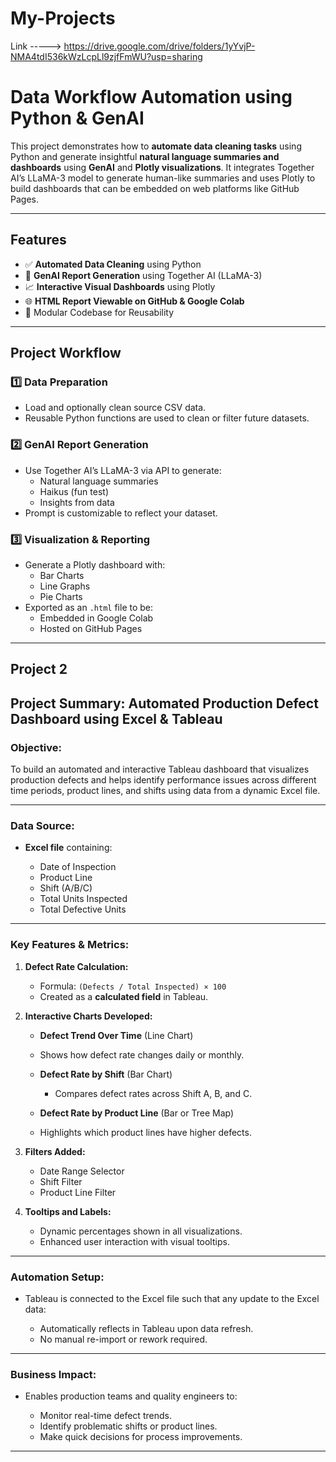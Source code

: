 # My-Projects
Link -----> https://drive.google.com/drive/folders/1yYvjP-NMA4tdI536kWzLcpLl9zjfFmWU?usp=sharing

# Data Workflow Automation using Python & GenAI

This project demonstrates how to **automate data cleaning tasks** using Python and generate insightful **natural language summaries and dashboards** using **GenAI** and **Plotly visualizations**. It integrates Together AI’s LLaMA-3 model to generate human-like summaries and uses Plotly to build dashboards that can be embedded on web platforms like GitHub Pages.

---

##  Features

- ✅ **Automated Data Cleaning** using Python
- 🤖 **GenAI Report Generation** using Together AI (LLaMA-3)
- 📈 **Interactive Visual Dashboards** using Plotly
- 🌐 **HTML Report Viewable on GitHub & Google Colab**
- 📂 Modular Codebase for Reusability

---

##  Project Workflow

### 1️⃣ Data Preparation
- Load and optionally clean source CSV data.
- Reusable Python functions are used to clean or filter future datasets.

### 2️⃣ GenAI Report Generation
- Use Together AI’s LLaMA-3 via API to generate:
  - Natural language summaries
  - Haikus (fun test)
  - Insights from data
- Prompt is customizable to reflect your dataset.

### 3️⃣ Visualization & Reporting
- Generate a Plotly dashboard with:
  - Bar Charts
  - Line Graphs
  - Pie Charts
- Exported as an `.html` file to be:
  - Embedded in Google Colab
  - Hosted on GitHub Pages
 
--------------------------------------------------------------

## **Project 2**


## **Project Summary: Automated Production Defect Dashboard using Excel & Tableau**

### **Objective:**

To build an automated and interactive Tableau dashboard that visualizes production defects and helps identify performance issues across different time periods, product lines, and shifts using data from a dynamic Excel file.

---

###  **Data Source:**

* **Excel file** containing:

  * Date of Inspection
  * Product Line
  * Shift (A/B/C)
  * Total Units Inspected
  * Total Defective Units

---

###  **Key Features & Metrics:**

1. **Defect Rate Calculation:**

   * Formula: `(Defects / Total Inspected) × 100`
   * Created as a **calculated field** in Tableau.

2. **Interactive Charts Developed:**

   *  **Defect Trend Over Time** (Line Chart)

     * Shows how defect rate changes daily or monthly.
   * **Defect Rate by Shift** (Bar Chart)

     * Compares defect rates across Shift A, B, and C.
   *  **Defect Rate by Product Line** (Bar or Tree Map)

     * Highlights which product lines have higher defects.

3. **Filters Added:**

   * Date Range Selector
   * Shift Filter
   * Product Line Filter

4. **Tooltips and Labels:**

   * Dynamic percentages shown in all visualizations.
   * Enhanced user interaction with visual tooltips.

---

### **Automation Setup:**

* Tableau is connected to the Excel file such that any update to the Excel data:

  * Automatically reflects in Tableau upon data refresh.
  * No manual re-import or rework required.

---

###  **Business Impact:**

* Enables production teams and quality engineers to:

  * Monitor real-time defect trends.
  * Identify problematic shifts or product lines.
  * Make quick decisions for process improvements.

--------------------------------------------------------------------------------------------------




